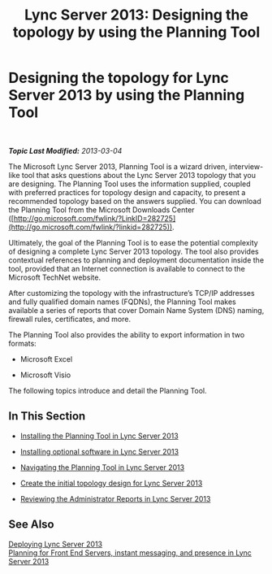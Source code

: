 ﻿---
title: 'Lync Server 2013: Designing the topology by using the Planning Tool'
TOCTitle: Designing the topology by using the Planning Tool
ms:assetid: 2a352f62-c5cb-4ef1-9aa9-7f0c1ab47455
ms:mtpsurl: https://technet.microsoft.com/en-us/library/Gg558631(v=OCS.15)
ms:contentKeyID: 51541454
ms.date: 07/23/2014
mtps_version: v=OCS.15
---

<div data-xmlns="http://www.w3.org/1999/xhtml">

<div class="topic" data-xmlns="http://www.w3.org/1999/xhtml" data-msxsl="urn:schemas-microsoft-com:xslt" data-cs="http://msdn.microsoft.com/en-us/">

<div data-asp="http://msdn2.microsoft.com/asp">

# Designing the topology for Lync Server 2013 by using the Planning Tool

</div>

<div id="mainSection">

<div id="mainBody">

<span> </span>

_**Topic Last Modified:** 2013-03-04_

The Microsoft Lync Server 2013, Planning Tool is a wizard driven, interview-like tool that asks questions about the Lync Server 2013 topology that you are designing. The Planning Tool uses the information supplied, coupled with preferred practices for topology design and capacity, to present a recommended topology based on the answers supplied. You can download the Planning Tool from the Microsoft Downloads Center ([http://go.microsoft.com/fwlink/?LinkID=282725](http://go.microsoft.com/fwlink/?linkid=282725)).

Ultimately, the goal of the Planning Tool is to ease the potential complexity of designing a complete Lync Server 2013 topology. The tool also provides contextual references to planning and deployment documentation inside the tool, provided that an Internet connection is available to connect to the Microsoft TechNet website.

After customizing the topology with the infrastructure’s TCP/IP addresses and fully qualified domain names (FQDNs), the Planning Tool makes available a series of reports that cover Domain Name System (DNS) naming, firewall rules, certificates, and more.

The Planning Tool also provides the ability to export information in two formats:

  - Microsoft Excel

  - Microsoft Visio

The following topics introduce and detail the Planning Tool.

<div>

## In This Section

  - [Installing the Planning Tool in Lync Server 2013](lync-server-2013-installing-the-planning-tool.md)

  - [Installing optional software in Lync Server 2013](lync-server-2013-installing-optional-software.md)

  - [Navigating the Planning Tool in Lync Server 2013](lync-server-2013-navigating-the-planning-tool.md)

  - [Create the initial topology design for Lync Server 2013](lync-server-2013-create-the-initial-topology-design.md)

  - [Reviewing the Administrator Reports in Lync Server 2013](lync-server-2013-reviewing-the-administrator-reports.md)

</div>

<div>

## See Also


[Deploying Lync Server 2013](lync-server-2013-deploying-lync-server.md)  
[Planning for Front End Servers, instant messaging, and presence in Lync Server 2013](lync-server-2013-planning-for-front-end-servers-instant-messaging-and-presence.md)  
  

</div>

</div>

<span> </span>

</div>

</div>

</div>

